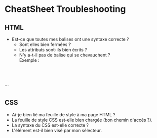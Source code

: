 # CheatSheet Troubleshooting

## HTML
- Est-ce que toutes mes balises ont une syntaxe correcte ?
  - Sont elles bien fermées ?
  - Les attributs sont-ils bien écrits ?
  - N'y a-t-il pas de balise qui se chevauchent ?  
  Exemple :
  ```html
<header>  
  <div>
</header>
  </div><!-- WRONG : il fallait fermer la div avant de fermer le header -->
  ```

## CSS
- Ai-je bien lié ma feuille de style à ma page HTML ?
- La feuille de style CSS est-elle bien chargée (bon chemin d'accès ?).
- La syntaxe du CSS est-elle correcte ?
- L'élément est-il bien visé par mon sélecteur.
